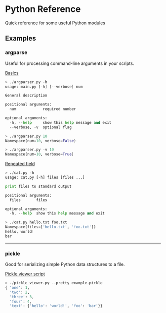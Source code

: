 # Python Reference
Quick reference for some useful Python modules

## Examples

### argparse
Useful for processing command-line arguments in your scripts.

[Basics](argparser.py)

```python
> ./argparser.py -h
usage: main.py [-h] [--verbose] num

General description

positional arguments:
  num            required number

optional arguments:
  -h, --help     show this help message and exit
  --verbose, -v  optional flag

> ./argparser.py 10
Namespace(num=10, verbose=False)

> ./argparser.py -v 10
Namespace(num=10, verbose=True)
```

[Repeated field](cat.py)

```python
> ./cat.py -h
usage: cat.py [-h] files [files ...]

print files to standard output

positional arguments:
  files       files

optional arguments:
  -h, --help  show this help message and exit

> ./cat.py hello.txt foo.txt
Namespace(files=['hello.txt', 'foo.txt'])
hello, world!
bar
```

---

### pickle
Good for serializing simple Python data structures to a file.

[Pickle viewer script](pickle_viewer.py)

```python
> ./pickle_viewer.py --pretty example.pickle
{ 'one': 1,
  'two': 2,
  'three': 3,
  'four': 4,
  'text': {'hello': 'world!', 'foo': 'bar'}}
```
